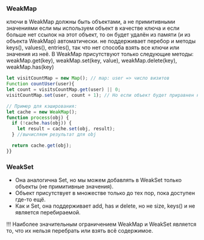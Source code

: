 ### WeakMap

ключи в WeakMap должны быть объектами, а не примитивными значениями
если мы используем объект в качестве ключа и если больше нет ссылок на этот объект, то он будет удалён из памяти
(и из объекта WeakMap) автоматически.
не поддерживает перебор и методы keys(), values(), entries(), так что нет способа взять все ключи или
значения из неё.
В WeakMap присутствуют только следующие методы: weakMap.get(key), weakMap.set(key, value), weakMap.delete(key), weakMap.has(key)

```js
let visitCountMap = new Map(); // map: user => число визитов
Function countUser(user){
let count = visitsCountMap.get(user) || 0;
visitCountMap.set(user, count + 1); // Но если объект будет приравнен к нулю, то он останется в памяти,  так как существует еще в Map, если заменить на WeakMap, то при удалении объекта, он также удалится из  коллекции

// Пример для кэширования:
let cache = new WeakMap();
function process(obj) {
  if (!cache.has(obj)) {
    let result = cache.set(obj, result);
  } //вычисляем результат для obj

  return cache.get(obj);
}}
```

### WeakSet

- Она аналогична Set, но мы можем добавлять в WeakSet только объекты (не примитивные значения).
- Объект присутствует в множестве только до тех пор, пока доступен где-то ещё.
- Как и Set, она поддерживает add, has и delete, но не size, keys() и не является перебираемой.

!!! Наиболее значительным ограничением WeakMap и WeakSet является то, что их нельзя перебрать или взять
всё содержимое.
